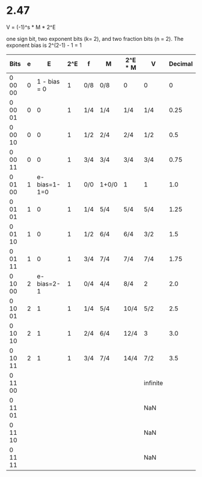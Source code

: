 # 2.47

V = (-1)^s * M * 2^E

one sign bit, two exponent bits (k= 2), and two fraction bits (n = 2).
The exponent bias is 2^(2-1) - 1 = 1

| Bits    | e | E            | 2^E | f   | M     | 2^E * M | V        | Decimal |
|---------|---|--------------|-----|-----|-------|---------|----------|---------|
| 0 00 00 | 0 | 1 - bias = 0 | 1   | 0/8 | 0/8   | 0       | 0        | 0       |
| 0 00 01 | 0 | 0            | 1   | 1/4 | 1/4   | 1/4     | 1/4      | 0.25    |
| 0 00 10 | 0 | 0            | 1   | 1/2 | 2/4   | 2/4     | 1/2      | 0.5     |
| 0 00 11 | 0 | 0            | 1   | 3/4 | 3/4   | 3/4     | 3/4      | 0.75    |
| 0 01 00 | 1 | e-bias=1-1=0 | 1   | 0/0 | 1+0/0 | 1       | 1        | 1.0     |
| 0 01 01 | 1 | 0            | 1   | 1/4 | 5/4   | 5/4     | 5/4      | 1.25    |
| 0 01 10 | 1 | 0            | 1   | 1/2 | 6/4   | 6/4     | 3/2      | 1.5     |
| 0 01 11 | 1 | 0            | 1   | 3/4 | 7/4   | 7/4     | 7/4      | 1.75    |
| 0 10 00 | 2 | e-bias=2-1   | 1   | 0/4 | 4/4   | 8/4     | 2        | 2.0     |
| 0 10 01 | 2 | 1            | 1   | 1/4 | 5/4   | 10/4    | 5/2      | 2.5     |
| 0 10 10 | 2 | 1            | 1   | 2/4 | 6/4   | 12/4    | 3        | 3.0     |
| 0 10 11 | 2 | 1            | 1   | 3/4 | 7/4   | 14/4    | 7/2      | 3.5     |
| 0 11 00 |   |              |     |     |       |         | infinite |         |
| 0 11 01 |   |              |     |     |       |         | NaN      |         |
| 0 11 10 |   |              |     |     |       |         | NaN      |         |
| 0 11 11 |   |              |     |     |       |         | NaN      |         |

